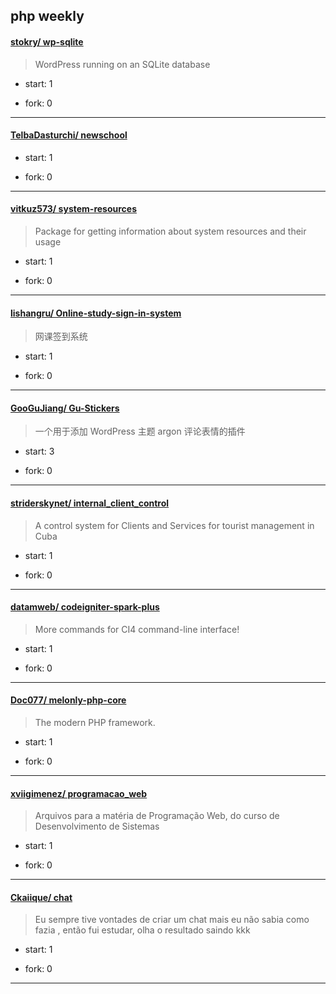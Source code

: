 ## php weekly

#### [stokry/ wp-sqlite](https://github.com/stokry/wp-sqlite)
>  WordPress running on an SQLite database
+ start: 1
+ fork: 0
---
#### [TelbaDasturchi/ newschool](https://github.com/TelbaDasturchi/newschool)
>  
+ start: 1
+ fork: 0
---
#### [vitkuz573/ system-resources](https://github.com/vitkuz573/system-resources)
>  Package for getting information about system resources and their usage
+ start: 1
+ fork: 0
---
#### [lishangru/ Online-study-sign-in-system](https://github.com/lishangru/Online-study-sign-in-system)
>  网课签到系统
+ start: 1
+ fork: 0
---
#### [GooGuJiang/ Gu-Stickers](https://github.com/GooGuJiang/Gu-Stickers)
>  一个用于添加 WordPress 主题 argon 评论表情的插件
+ start: 3
+ fork: 0
---
#### [striderskynet/ internal_client_control](https://github.com/striderskynet/internal_client_control)
>  A control system for Clients and Services for tourist management in Cuba
+ start: 1
+ fork: 0
---
#### [datamweb/ codeigniter-spark-plus](https://github.com/datamweb/codeigniter-spark-plus)
>  More commands for CI4 command-line interface!
+ start: 1
+ fork: 0
---
#### [Doc077/ melonly-php-core](https://github.com/Doc077/melonly-php-core)
>  The modern PHP framework.
+ start: 1
+ fork: 0
---
#### [xviigimenez/ programacao_web](https://github.com/xviigimenez/programacao_web)
>  Arquivos para a matéria de Programação Web, do curso de Desenvolvimento de Sistemas
+ start: 1
+ fork: 0
---
#### [Ckaiique/ chat](https://github.com/Ckaiique/chat)
>  Eu sempre  tive  vontades  de  criar um chat mais  eu não sabia como  fazia , então  fui estudar,  olha o resultado saindo kkk
+ start: 1
+ fork: 0
---